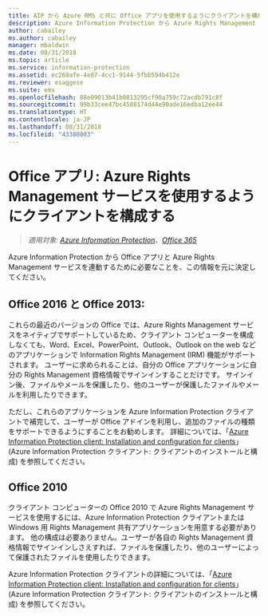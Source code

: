 ```yaml
---
title: AIP から Azure RMS と共に Office アプリを使用するようにクライアントを構成する
description: Azure Information Protection から Azure Rights Management サービスを使用する Office アプリケーションを構成するための、管理者向けの情報と手順です。
author: cabailey
ms.author: cabailey
manager: mbaldwin
ms.date: 08/31/2018
ms.topic: article
ms.service: information-protection
ms.assetid: ec269afe-4e87-4cc1-9144-5fbb594b412e
ms.reviewer: esaggese
ms.suite: ems
ms.openlocfilehash: 88e09013b41b0813295cf90a759c72acdb791c8f
ms.sourcegitcommit: 99b33cee47bc4588174d44e90ade16edba12ee44
ms.translationtype: HT
ms.contentlocale: ja-JP
ms.lasthandoff: 08/31/2018
ms.locfileid: "43380803"
---
```

# <a name="office-apps-configuration-for-clients-to-use-the-azure-rights-management-service"></a>Office アプリ: Azure Rights Management サービスを使用するようにクライアントを構成する

>*適用対象: [Azure Information Protection](https://azure.microsoft.com/pricing/details/information-protection)、[Office 365](http://download.microsoft.com/download/E/C/F/ECF42E71-4EC0-48FF-AA00-577AC14D5B5C/Azure_Information_Protection_licensing_datasheet_EN-US.pdf)*


Azure Information Protection から Office アプリと Azure Rights Management サービスを連動するために必要なことを、この情報を元に決定してください。

## <a name="office-2016-and-office-2013"></a>Office 2016 と Office 2013:
これらの最近のバージョンの Office では、Azure Rights Management サービスをネイティブでサポートしているため、クライアント コンピューターを構成しなくても、Word、Excel、PowerPoint、Outlook、Outlook on the web などのアプリケーションで Information Rights Management (IRM) 機能がサポートされます。 ユーザーに求められることは、自分の Office アプリケーションに自分の Rights Management 資格情報でサインインすることだけです。 サインイン後、ファイルやメールを保護したり、他のユーザーが保護したファイルやメールを利用したりできます。

ただし、これらのアプリケーションを Azure Information Protection クライアントで補完して、ユーザーが Office アドインを利用し、追加のファイルの種類をサポートできるようにすることをお勧めします。 詳細については、「[Azure Information Protection client: Installation and configuration for clients](configure-client.md)」(Azure Information Protection クライアント: クライアントのインストールと構成) を参照してください。

## <a name="office-2010"></a>Office 2010
クライアント コンピューターの Office 2010 で Azure Rights Management サービスを使用するには、Azure Information Protection クライアントまたは Windows 用 Rights Management 共有アプリケーションを用意する必要があります。 他の構成は必要ありません。ユーザーが各自の Rights Management 資格情報でサインインしさえすれば、ファイルを保護したり、他のユーザーによって保護されたファイルを使用したりできます。

Azure Information Protection クライアントの詳細については、「[Azure Information Protection client: Installation and configuration for clients](configure-client.md)」(Azure Information Protection クライアント: クライアントのインストールと構成) を参照してください。

